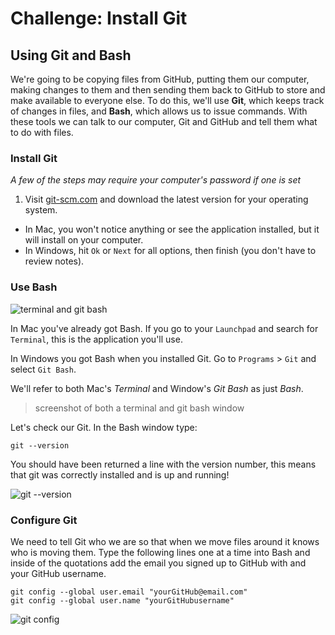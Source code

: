 # Challenge: Install Git

## Using Git and Bash
We're going to be copying files from GitHub, putting them our computer, making changes to them and then sending them back to GitHub to store and make available to everyone else. To do this, we'll use **Git**, which keeps track of changes in files, and **Bash**, which allows us to issue commands. With these tools we can talk to our computer, Git and GitHub and tell them what to do with files. 

### Install Git
*A few of the steps may require your computer's password if one is set*

1. Visit [git-scm.com](http://git-scm.com) and download the latest version for your operating system.
* In Mac, you won't notice anything or see the application installed, but it will install on your computer.
* In Windows, hit `Ok` or `Next` for all options, then finish (you don't have to review notes).

### Use Bash 
![terminal and git bash](http://diy-visualpedia.s3.amazonaws.com/terminal-bash-01.png)

In Mac you've already got Bash. If you go to your `Launchpad` and search for `Terminal`, this is the application you'll use.

In Windows you got Bash when you installed Git. Go to `Programs` > `Git` and select `Git Bash`.

We'll refer to both Mac's *Terminal* and Window's *Git Bash* as just *Bash*.

> screenshot of both a terminal and git bash window

Let's check our Git. In the Bash window type:

    git --version

You should have been returned a line with the version number, this means that git was correctly installed and is up and running!

![git --version](http://diy-visualpedia.s3.amazonaws.com/git-version.png)

### Configure Git
We need to tell Git who we are so that when we move files around it knows who is moving them. Type the following lines one at a time into Bash and inside of the quotations add the email you signed up to GitHub with and your GitHub username.

    git config --global user.email "yourGitHub@email.com"
    git config --global user.name "yourGitHubusername"
    
![git config](http://diy-visualpedia.s3.amazonaws.com/git-config.png)
